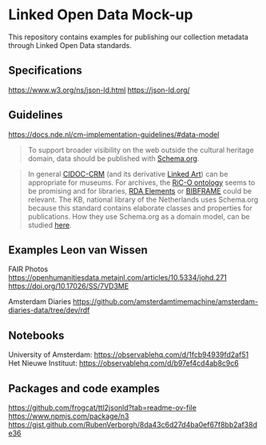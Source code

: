 # Linked Open Data Mock-up

This repository contains examples for publishing our collection metadata through Linked Open Data standards.

## Specifications
https://www.w3.org/ns/json-ld.html
https://json-ld.org/

## Guidelines
https://docs.nde.nl/cm-implementation-guidelines/#data-model

> To support broader visibility on the web outside the cultural heritage domain, data should be published with [Schema.org](https://schema.org/).

> In general [CIDOC-CRM](http://www.cidoc-crm.org/) (and its derivative [Linked Art](https://linked.art/model/)) can be appropriate for museums. For archives, the [RiC-O ontology](https://www.ica.org/standards/RiC/ontology) seems to be promising and for libraries, [RDA Elements](https://www.rdaregistry.info/Elements/) or [BIBFRAME](https://www.loc.gov/bibframe/) could be relevant. The KB, national library of the Netherlands uses Schema.org because this standard contains elaborate classes and properties for publications. How they use Schema.org as a domain model, can be studied [here](https://github.com/user-attachments/files/18750826/LRM2schema.pdf).

## Examples Leon van Wissen
FAIR Photos
https://openhumanitiesdata.metajnl.com/articles/10.5334/johd.271
https://doi.org/10.17026/SS/7VD3ME

Amsterdam Diaries
https://github.com/amsterdamtimemachine/amsterdam-diaries-data/tree/dev/rdf

## Notebooks
University of Amsterdam: https://observablehq.com/d/1fcb94939fd2af51
Het Nieuwe Instituut: https://observablehq.com/d/b97ef4cd4ab8c9c6

## Packages and code examples
https://github.com/frogcat/ttl2jsonld?tab=readme-ov-file
https://www.npmjs.com/package/n3
https://gist.github.com/RubenVerborgh/8da43c6d27d4ba0ef67f8bb2af38de36
